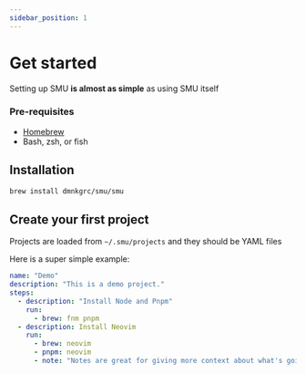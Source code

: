 ```yaml
---
sidebar_position: 1
---
```


# Get started

Setting up SMU **is almost as simple** as using SMU itself

### Pre-requisites

- [Homebrew](https://docs.brew.sh/Installation)
- Bash, zsh, or fish

## Installation

```bash
brew install dmnkgrc/smu/smu
```

## Create your first project

Projects are loaded from `~/.smu/projects` and they should be YAML files

Here is a super simple example:

```yaml
name: "Demo"
description: "This is a demo project."
steps:
  - description: "Install Node and Pnpm"
    run:
      - brew: fnm pnpm
  - description: Install Neovim
    run:
      - brew: neovim
      - pnpm: neovim
      - note: "Notes are great for giving more context about what's going on."
```
